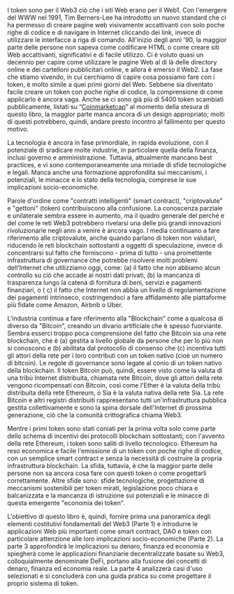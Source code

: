 I token sono per il Web3 ciò che i siti Web erano per il Web1. Con l'emergere del WWW nel 1991, Tim Berners-Lee ha introdotto un nuovo standard che ci ha permesso di creare pagine web visivamente accattivanti con solo poche righe di codice e di navigare in Internet cliccando dei link, invece di utilizzare le interfacce a riga di comando. All'inizio degli anni '90, la maggior parte delle persone non sapeva come codificare HTML o come creare siti Web accattivanti, significativi e di facile utilizzo. Ci è voluto quasi un decennio per capire come utilizzare le pagine Web al di là delle directory online e dei cartelloni pubblicitari online, e allora è emerso il Web2. La fase che stiamo vivendo, in cui cerchiamo di capire cosa possiamo fare con i token, è molto simile a quei primi giorni del Web. Sebbene sia diventato facile creare un token con poche righe di codice, la comprensione di come applicarlo è ancora vaga. Anche se ci sono già più di 5400 token scambiati pubblicamente, listati su “[Coinmarketcap](https://coinmarketcap.com/all/views/all/)” al momento della stesura di questo libro, la maggior parte manca ancora di un design appropriato; molti di questi potrebbero, quindi, andare presto incontro al fallimento per questo motivo.

La tecnologia è ancora in fase primordiale, in rapida evoluzione, con il potenziale di sradicare molte industrie, in particolare quella della finanza, inclusi governo e amministrazione. Tuttavia, attualmente mancano best practices, e vi sono contemporaneamente una miriade di sfide tecnologiche e legali. Manca anche una formazione approfondita sui meccanismi, i potenziali, le minacce e lo stato della tecnologia, comprese le sue implicazioni socio-economiche.

Parole d'ordine come "contratti intelligenti" (smart contract), "criptovalute" e "gettoni" (token) contribuiscono alla confusione. La conoscenza parziale e unilaterale sembra essere in aumento, ma il quadro generale del perché e del come le reti Web3 potrebbero rivelarsi una delle più grandi innovazioni rivoluzionarie negli anni a venire è ancora vago. I media continuano a fare riferimento alle criptovalute, anche quando parlano di token non valutari, riducendo le reti blockchain sottostanti a oggetti di speculazione, invece di concentrarsi sul fatto che forniscono - prima di tutto - una promettente infrastruttura di governance che potrebbe risolvere molti problemi dell’Internet che utilizziamo oggi, come: (a) il fatto che non abbiamo alcun controllo su ciò che accade ai nostri dati privati, (b) la mancanza di trasparenza lungo la catena di fornitura di beni, servizi e pagamenti finanziari, o ( c) il fatto che Internet non abbia un livello di regolamentazione dei pagamenti intrinseco, costringendoci a fare affidamento alle piattaforme più fidate come Amazon, Airbnb o Uber.

L'industria continua a fare riferimento alla "Blockchain" come a qualcosa di diverso da "Bitcoin", creando un divario artificiale che è spesso fuorviante. Sembra esserci troppo poca comprensione del fatto che Bitcoin sia una rete blockchain, che è (a) gestita a livello globale da persone che per lo più non si conoscono e (b) abilitata dal protocollo di consenso che (c) incentiva tutti gli attori della rete per i loro contributi con un token nativo (cioè un numero di bitcoin). Le regole di governance sono legate al conio di un token nativo della blockchain. Il token Bitcoin può, quindi, essere visto come la valuta di una tribù Internet distribuita, chiamata rete Bitcoin, dove gli attori della rete vengono ricompensati con Bitcoin, così come l'Ether è la valuta della tribù distribuita della rete Ethereum, o Sia è la valuta nativa della rete Sia. La rete Bitcoin e altri registri distribuiti rappresentano tutti un'infrastruttura pubblica gestita collettivamente e sono la spina dorsale dell'Internet di prossima generazione, ciò che la comunità crittografica chiama Web3.

Mentre i primi token sono stati coniati per la prima volta solo come parte dello schema di incentivi dei protocolli blockchain sottostanti, con l'avvento della rete Ethereum, i token sono saliti di livello tecnologico. Ethereum ha reso economica e facile l'emissione di un token con poche righe di codice, con un semplice smart contract e senza la necessità di costruire la propria infrastruttura blockchain. La sfida, tuttavia, è che la maggior parte delle persone non sa ancora cosa fare con questi token o come progettarli correttamente. Altre sfide sono: sfide tecnologiche, progettazione di meccanismi sostenibili per token mirati, legislazione poco chiara e balcanizzata e la mancanza di istruzione sui potenziali e le minacce di questa emergente "economia dei token".

L'obiettivo di questo libro è, quindi, fornire prima una panoramica degli elementi costitutivi fondamentali del Web3 (Parte 1) e introdurre le applicazioni Web più importanti come smart contract, DAO e token con particolare attenzione alle loro implicazioni socio-economiche (Parte 2). La parte 3 approfondirà le implicazioni su denaro, finanza ed economia e spiegherà come le applicazioni finanziarie decentralizzate basate su Web3, colloquialmente denominate DeFi, portano alla fusione dei concetti di denaro, finanza ed economia reale. La parte 4 analizzerà casi d'uso selezionati e si concluderà con una guida pratica su come progettare il proprio sistema di token. 
